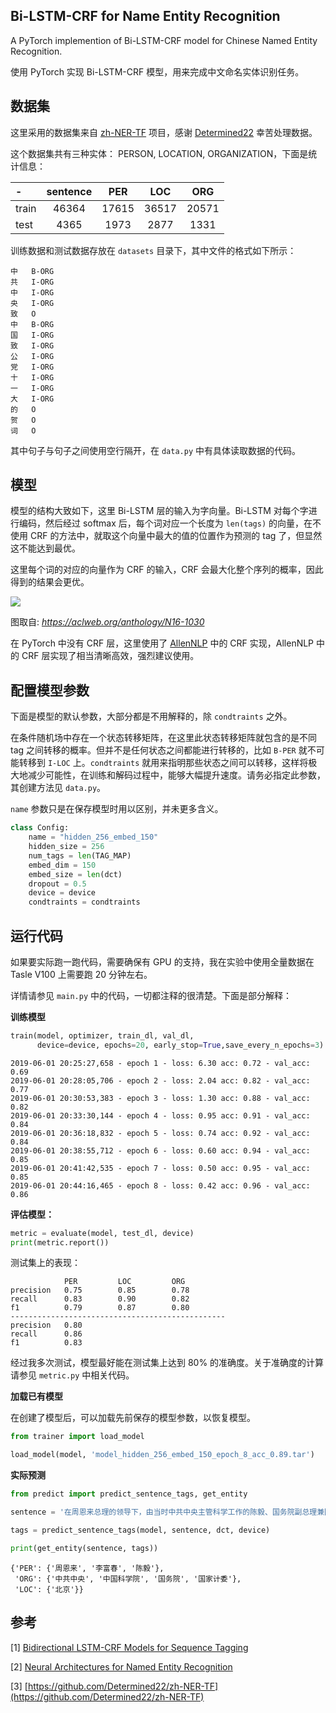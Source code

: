 ## Bi-LSTM-CRF for Name Entity Recognition

A PyTorch implemention of Bi-LSTM-CRF model for Chinese Named Entity Recognition. 

使用 PyTorch 实现 Bi-LSTM-CRF 模型，用来完成中文命名实体识别任务。


## 数据集

这里采用的数据集来自 [zh-NER-TF](https://github.com/Determined22/zh-NER-TF) 项目，感谢 [Determined22](https://github.com/Determined22) 幸苦处理数据。

这个数据集共有三种实体： PERSON, LOCATION, ORGANIZATION，下面是统计信息：

|  -  | sentence | PER | LOC | ORG |
|:----|:---:|:---:|:---:|:---:|
| train  | 46364 | 17615 | 36517 | 20571 |
| test   | 4365  | 1973  | 2877  | 1331  |


训练数据和测试数据存放在 `datasets` 目录下，其中文件的格式如下所示：

```
中	B-ORG
共	I-ORG
中	I-ORG
央	I-ORG
致	O
中	B-ORG
国	I-ORG
致	I-ORG
公	I-ORG
党	I-ORG
十	I-ORG
一	I-ORG
大	I-ORG
的	O
贺	O
词	O
```

其中句子与句子之间使用空行隔开，在 `data.py` 中有具体读取数据的代码。

## 模型

模型的结构大致如下，这里 Bi-LSTM 层的输入为字向量。Bi-LSTM 对每个字进行编码，然后经过 softmax 后，每个词对应一个长度为 `len(tags)` 的向量，在不使用 CRF 的方法中，就取这个向量中最大的值的位置作为预测的 tag 了，但显然这不能达到最优。

这里每个词的对应的向量作为 CRF 的输入，CRF 会最大化整个序列的概率，因此得到的结果会更优。

![](https://wangyu-name.oss-cn-hangzhou.aliyuncs.com/superbed/2019/06/01/5cf26f8d451253d1785e5838.jpg)

图取自: _https://aclweb.org/anthology/N16-1030_

在 PyTorch 中没有 CRF 层，这里使用了 [AllenNLP](https://github.com/allenai/allennlp) 中的 CRF 实现，AllenNLP 中的 CRF 层实现了相当清晰高效，强烈建议使用。


## 配置模型参数

下面是模型的默认参数，大部分都是不用解释的，除 `condtraints` 之外。

在条件随机场中存在一个状态转移矩阵，在这里此状态转移矩阵就包含的是不同 tag 之间转移的概率。但并不是任何状态之间都能进行转移的，比如 `B-PER` 就不可能转移到 `I-LOC` 上。`condtraints` 就用来指明那些状态之间可以转移，这样将极大地减少可能性，在训练和解码过程中，能够大幅提升速度。请务必指定此参数，其创建方法见 `data.py`。

`name` 参数只是在保存模型时用以区别，并未更多含义。

```python
class Config:
    name = "hidden_256_embed_150" 
    hidden_size = 256  
    num_tags = len(TAG_MAP)
    embed_dim = 150
    embed_size = len(dct)
    dropout = 0.5
    device = device
    condtraints = condtraints
```


## 运行代码

如果要实际跑一跑代码，需要确保有 GPU 的支持，我在实验中使用全量数据在 Tasle V100 上需要跑 20 分钟左右。

详情请参见 `main.py` 中的代码，一切都注释的很清楚。下面是部分解释：

**训练模型**

```python
train(model, optimizer, train_dl, val_dl, 
      device=device, epochs=20, early_stop=True,save_every_n_epochs=3)
```

```
2019-06-01 20:25:27,658 - epoch 1 - loss: 6.30 acc: 0.72 - val_acc: 0.69
2019-06-01 20:28:05,706 - epoch 2 - loss: 2.04 acc: 0.82 - val_acc: 0.77
2019-06-01 20:30:53,383 - epoch 3 - loss: 1.30 acc: 0.88 - val_acc: 0.82
2019-06-01 20:33:30,144 - epoch 4 - loss: 0.95 acc: 0.91 - val_acc: 0.84
2019-06-01 20:36:18,832 - epoch 5 - loss: 0.74 acc: 0.92 - val_acc: 0.84
2019-06-01 20:38:55,712 - epoch 6 - loss: 0.60 acc: 0.94 - val_acc: 0.85
2019-06-01 20:41:42,535 - epoch 7 - loss: 0.50 acc: 0.95 - val_acc: 0.85
2019-06-01 20:44:16,465 - epoch 8 - loss: 0.42 acc: 0.96 - val_acc: 0.86
```

**评估模型：**

```python
metric = evaluate(model, test_dl, device)
print(metric.report())
```

测试集上的表现：

```
            PER         LOC         ORG         
precision   0.75        0.85        0.78        
recall      0.83        0.90        0.82        
f1          0.79        0.87        0.80        
------------------------------------------------
precision   0.80
recall      0.86
f1          0.83
```

经过我多次测试，模型最好能在测试集上达到 80% 的准确度。关于准确度的计算请参见 `metric.py` 中相关代码。

**加载已有模型**

在创建了模型后，可以加载先前保存的模型参数，以恢复模型。

```python
from trainer import load_model

load_model(model, 'model_hidden_256_embed_150_epoch_8_acc_0.89.tar')
```

**实际预测**

```python
from predict import predict_sentence_tags, get_entity

sentence = '在周恩来总理的领导下，由当时中共中央主管科学工作的陈毅、国务院副总理兼国家计委主任李富春具体领导，在北京召开了包括中央各部门、各有关高等学校和中国科学院的科学技术工作人员大会，动员制定十二年科学发展远景规划。来自全国23个单位的787名科技人员提出了发展远景规划的初步内容，体现出全国“重点发展，迎头赶上”的方针。在规划制定过程中，深切感到某些新技术是现代科学技术发展的关键。为了更快地发展这些新学科，使其在短时间内接近国际水平，把计算技术、自动化、电子学和半导体这四个学科的研究和发展列为“四大紧急措施”，经周恩来总理同意，确定由中国科学院负责采取紧急措施，尽快筹建相应的四个学科研究机构。'

tags = predict_sentence_tags(model, sentence, dct, device)

print(get_entity(sentence, tags))
```

```
{'PER': {'周恩来', '李富春', '陈毅'},
 'ORG': {'中共中央', '中国科学院', '国务院', '国家计委'},
 'LOC': {'北京'}}
```


## 参考

\[1\] [Bidirectional LSTM-CRF Models for Sequence Tagging](https://arxiv.org/pdf/1508.01991v1.pdf)

\[2\] [Neural Architectures for Named Entity Recognition](http://aclweb.org/anthology/N16-1030)

\[3\] [https://github.com/Determined22/zh-NER-TF](https://github.com/Determined22/zh-NER-TF)  





